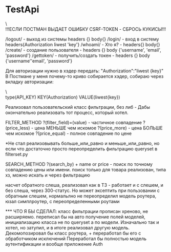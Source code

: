 # TestApi
\\\
!!!ЕСЛИ ПОСТМАН ВЫДАЕТ ОШИБКУ CSRF-TOKEN - СБРОСЬ КУКИСЫ!!!

/logout/ - выход из системы headers {} body{}
/login/ - вход в систему headers{Authorization liwest 'key'}
/whoami/ - Хто я? - headers{} body{}
/create/ - создание пользователя - headers {} body {'username', 'email', 'password'}
/gettoken/ - получить/создать токен - headers {} body {'username'\'email', 'password'}

Для авторизации нужно в хэдер передать:
"Authorization":"liwest {key}"
В Постмане у меня почему-то криво собирается хэдер, собираю через вкладку
авторизации:

\\\
type(API_KEY)
KEY(Authorization)
VALUE(liwest{key})

Реализовал пользовательский класс фильтрации, без либ - 
Дабы окончательно реализовать тот процесс, который хотел.

FILTER_METHOD
?(filter_field)=(value) - частичное совпадение
?(price_less) - цена МЕНЬШЕ чем искомое
?(price_more) - цена БОЛЬШЕ чем искомое
?(price_equal) - полное совпадение по цене

*Не стал реализовывать больше_или_равно и меньше_или_равно, но если что
достаточно просто переопределить фильтрацию queryset в filterset.py

SEARCH_METHOD
?(search_by) + name or price - поиск по точному совпадению цены или имени.
поиск только для товара реализован, типа хз, можно искать и через фильтрацию

насчет обратного слеша, реализовал как в ТЗ - работает и с слешем, и без слеша,
через 300-статус. Но может эксептить при пользовании с обратным слешем, нормальлно
не переопределил модель роутера, юзал симплроутер, с переопределенными роутами

*** ЧТО Я БЫ СДЕЛАЛ:
класс фильтрации прописан хреново, не расширяемо.
переписал бы на авто получение полей моделей, инициализацию класса не по 
queryset а по модели. Изначально так и хотел, но затупил, и в итоге реализовал другую
модель. 
Декомопозировал бы класс роутера, + переработал бы его с обработчиком исключений
Переработал бы полностью модель аутентификации и вообще приложение Auth

